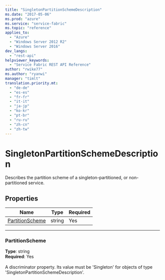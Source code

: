 ```yaml
---
title: "SingletonPartitionSchemeDescription"
ms.date: "2017-05-06"
ms.prod: "azure"
ms.service: "service-fabric"
ms.topic: "reference"
applies_to: 
  - "Azure"
  - "Windows Server 2012 R2"
  - "Windows Server 2016"
dev_langs: 
  - "rest-api"
helpviewer_keywords: 
  - "Service Fabric REST API Reference"
author: "rwike77"
ms.author: "ryanwi"
manager: "timlt"
translation.priority.mt: 
  - "de-de"
  - "es-es"
  - "fr-fr"
  - "it-it"
  - "ja-jp"
  - "ko-kr"
  - "pt-br"
  - "ru-ru"
  - "zh-cn"
  - "zh-tw"
---
```

# SingletonPartitionSchemeDescription

Describes the partition scheme of a singleton-partitioned, or non-partitioned service.

## Properties
| Name | Type | Required |
| --- | --- | --- |
| [PartitionScheme](#partitionscheme) | string | Yes |

____
### PartitionScheme
__Type__: string <br/>
__Required__: Yes <br/>
<br/>
A discriminator property. Its value must be 'Singleton' for objects of type 'SingletonPartitionSchemeDescription'.

